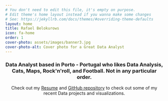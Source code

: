 ```yaml
---
# You don't need to edit this file, it's empty on purpose.
# Edit theme's home layout instead if you wanna make some changes
# See: https://jekyllrb.com/docs/themes/#overriding-theme-defaults
layout: home
title: Rafael Belokurows
icon: fa-home
order: 1
cover-photo: assets/images/banner3.jpg
cover-photo-alt: Cover photo for a Great Data Analyst
---
```

<header>
  <h3 class="alt"><strong>Data Analyst based in Porto - Portugal who likes Data Analysis, Cats, Maps, Rock'n'roll, and Football. Not in any particular order.</strong></h3> 
  <p>Check out my <a href="/assets/CV Rafael Belokurows - May 23.pdf">Resume</a> and <a href="https://github.com/rafabelokurows/">GitHub repository</a> to check out some of my recent Data projects and visualizations.</p>
</header>
